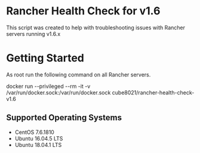 # Rancher Health Check for v1.6

This script was created to help with troubleshooting issues with Rancher servers running v1.6.x

# Getting Started

As root run the following command on all Rancher servers.

docker run --privileged --rm -it -v /var/run/docker.sock:/var/run/docker.sock cube8021/rancher-health-check-v1.6

## Supported Operating Systems
+ CentOS 7.6.1810
+ Ubuntu 16.04.5 LTS
+ Ubuntu 18.04.1 LTS
